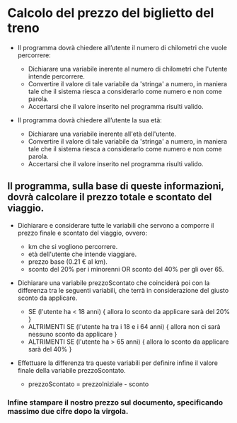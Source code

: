 # Calcolo del prezzo del biglietto del treno

- Il programma dovrà chiedere all’utente il numero di chilometri che vuole percorrere:
   - Dichiarare una variabile inerente al numero di chilometri che l'utente intende percorrere.
   - Convertire il valore di tale variabile da 'stringa' a numero, in maniera tale che il sistema riesca a considerarlo come numero e non come parola.
   - Accertarsi che il valore inserito nel programma risulti valido. 

- Il programma dovrà chiedere all’utente la sua età:
   - Dichiarare una variabile inerente all'età dell'utente.
   - Convertire il valore di tale variabile da 'stringa' a numero, in maniera tale che il sistema riesca a considerarlo come numero e non come parola.
   - Accertarsi che il valore inserito nel programma risulti valido. 

## Il programma, sulla base di queste informazioni, dovrà calcolare il prezzo totale e scontato del viaggio.
  - Dichiarare e considerare tutte le variabili che servono a comporre il prezzo finale e scontato del viaggio, ovvero: 
    - km che si vogliono percorrere.
    - età dell'utente che intende viaggiare.
    - prezzo base (0.21 € al km).
    - sconto del 20% per i minorenni OR sconto del 40% per gli over 65.
  
  - Dichiarare una variabile prezzoScontato che coinciderà poi con la differenza tra le seguenti variabili, che terrà in considerazione del giusto sconto da applicare.

     - SE (l'utente ha < 18 anni) {
       allora lo sconto da applicare sarà del 20% }
     - ALTRIMENTI SE (l'utente ha tra i 18 e i 64 anni) {
       allora non ci sarà nessuno sconto da applicare }
     - ALTRIMENTI SE (l'utente ha > 65 anni) {
       allora lo sconto da applicare sarà del 40% }

  - Effettuare la differenza tra queste variabili per definire infine il valore finale della variabile prezzoScontato.
     - prezzoScontato = prezzoIniziale - sconto



### Infine stampare il nostro prezzo sul documento, specificando massimo due cifre dopo la virgola.